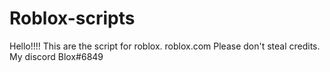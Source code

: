 # Roblox-scripts
Hello!!!!
This are the script for roblox.
roblox.com
Please don't steal credits.
My discord
Blox#6849
